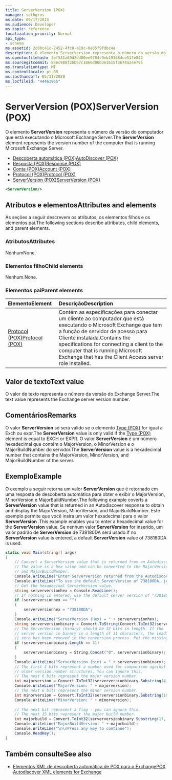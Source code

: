 ```yaml
---
title: ServerVersion (POX)
manager: sethgros
ms.date: 09/17/2015
ms.audience: Developer
ms.topic: reference
localization_priority: Normal
api_type:
- schema
ms.assetid: 2c0bc41c-2452-4fc8-a19c-0e85f9fdbc4a
description: O elemento ServerVersion representa o número da versão do computador que está executando o Microsoft Exchange Server.
ms.openlocfilehash: 3ef531a69d2dd00ee9784c9eb191684ce517e842
ms.sourcegitcommit: 88ec988f2bb67c1866d06b361615f3674a24e795
ms.translationtype: MT
ms.contentlocale: pt-BR
ms.lasthandoff: 05/31/2020
ms.locfileid: "44461965"
---
```

# <a name="serverversion-pox"></a><span data-ttu-id="71096-103">ServerVersion (POX)</span><span class="sxs-lookup"><span data-stu-id="71096-103">ServerVersion (POX)</span></span>

<span data-ttu-id="71096-104">O elemento **ServerVersion** representa o número da versão do computador que está executando o Microsoft Exchange Server.</span><span class="sxs-lookup"><span data-stu-id="71096-104">The **ServerVersion** element represents the version number of the computer that is running Microsoft Exchange Server.</span></span> 
  
- [<span data-ttu-id="71096-105">Descoberta automática (POX)</span><span class="sxs-lookup"><span data-stu-id="71096-105">AutoDiscover (POX)</span></span>](autodiscover-pox.md) 
- [<span data-ttu-id="71096-106">Resposta (POX)</span><span class="sxs-lookup"><span data-stu-id="71096-106">Response (POX)</span></span>](response-pox.md)
- [<span data-ttu-id="71096-107">Conta (POX)</span><span class="sxs-lookup"><span data-stu-id="71096-107">Account (POX)</span></span>](account-pox.md)
- [<span data-ttu-id="71096-108">Protocol (POX)</span><span class="sxs-lookup"><span data-stu-id="71096-108">Protocol (POX)</span></span>](protocol-pox.md)
- [<span data-ttu-id="71096-109">ServerVersion (POX)</span><span class="sxs-lookup"><span data-stu-id="71096-109">ServerVersion (POX)</span></span>](serverversion-pox.md)
  
```xml
<ServerVersion/>
```

## <a name="attributes-and-elements"></a><span data-ttu-id="71096-110">Atributos e elementos</span><span class="sxs-lookup"><span data-stu-id="71096-110">Attributes and elements</span></span>

<span data-ttu-id="71096-111">As seções a seguir descrevem os atributos, os elementos filhos e os elementos pai.</span><span class="sxs-lookup"><span data-stu-id="71096-111">The following sections describe attributes, child elements, and parent elements.</span></span>
  
### <a name="attributes"></a><span data-ttu-id="71096-112">Atributos</span><span class="sxs-lookup"><span data-stu-id="71096-112">Attributes</span></span>

<span data-ttu-id="71096-113">Nenhum</span><span class="sxs-lookup"><span data-stu-id="71096-113">None.</span></span>
  
### <a name="child-elements"></a><span data-ttu-id="71096-114">Elementos filho</span><span class="sxs-lookup"><span data-stu-id="71096-114">Child elements</span></span>

<span data-ttu-id="71096-115">Nenhum.</span><span class="sxs-lookup"><span data-stu-id="71096-115">None.</span></span>
  
### <a name="parent-elements"></a><span data-ttu-id="71096-116">Elementos pai</span><span class="sxs-lookup"><span data-stu-id="71096-116">Parent elements</span></span>

|<span data-ttu-id="71096-117">**Elemento**</span><span class="sxs-lookup"><span data-stu-id="71096-117">**Element**</span></span>|<span data-ttu-id="71096-118">**Descrição**</span><span class="sxs-lookup"><span data-stu-id="71096-118">**Description**</span></span>|
|:-----|:-----|
|[<span data-ttu-id="71096-119">Protocol (POX)</span><span class="sxs-lookup"><span data-stu-id="71096-119">Protocol (POX)</span></span>](protocol-pox.md) <br/> |<span data-ttu-id="71096-120">Contém as especificações para conectar um cliente ao computador que está executando o Microsoft Exchange que tem a função de servidor de acesso para Cliente instalada.</span><span class="sxs-lookup"><span data-stu-id="71096-120">Contains the specifications for connecting a client to the computer that is running Microsoft Exchange that has the Client Access server role installed.</span></span>  <br/> |
   
## <a name="text-value"></a><span data-ttu-id="71096-121">Valor de texto</span><span class="sxs-lookup"><span data-stu-id="71096-121">Text value</span></span>

<span data-ttu-id="71096-122">O valor de texto representa o número da versão do Exchange Server.</span><span class="sxs-lookup"><span data-stu-id="71096-122">The text value represents the Exchange server version number.</span></span>
  
## <a name="remarks"></a><span data-ttu-id="71096-123">Comentários</span><span class="sxs-lookup"><span data-stu-id="71096-123">Remarks</span></span>

<span data-ttu-id="71096-124">O valor **ServerVersion** só será válido se o elemento [Type (POX)](type-pox.md) for igual a Exch ou expr.</span><span class="sxs-lookup"><span data-stu-id="71096-124">The **ServerVersion** value is only valid if the [Type (POX)](type-pox.md) element is equal to EXCH or EXPR.</span></span> <span data-ttu-id="71096-125">O valor **ServerVersion** é um número hexadecimal que contém o MajorVersion, o MinorVersion e o MajorBuildNumber do servidor.</span><span class="sxs-lookup"><span data-stu-id="71096-125">The **ServerVersion** value is a hexadecimal number that contains the MajorVersion, MinorVersion, and MajorBuildNumber of the server.</span></span> 
  
## <a name="example"></a><span data-ttu-id="71096-126">Exemplo</span><span class="sxs-lookup"><span data-stu-id="71096-126">Example</span></span>

<span data-ttu-id="71096-127">O exemplo a seguir retorna um valor **ServerVersion** que é retornado em uma resposta de descoberta automática para obter e exibir o MajorVersion, MinorVersion e MajorBuildNumber.</span><span class="sxs-lookup"><span data-stu-id="71096-127">The following example coverts a **ServerVersion** value that is returned in an Autodiscover response to obtain and display the MajorVersion, MinorVersion, and MajorBuildNumber.</span></span> <span data-ttu-id="71096-128">Este exemplo permite que você insira um valor hexadecimal para o valor **ServerVersion** .</span><span class="sxs-lookup"><span data-stu-id="71096-128">This example enables you to enter a hexadecimal value for the **ServerVersion** value.</span></span> <span data-ttu-id="71096-129">Se nenhum valor **ServerVersion** for inserido, um valor padrão de **ServerVersion** de 738180DA será usado.</span><span class="sxs-lookup"><span data-stu-id="71096-129">If no **ServerVersion** value is entered, a default **ServerVersion** value of 738180DA is used.</span></span> 
  
```csharp
static void Main(string[] args)
{
    // Convert a ServerVersion value that is returned from an Autodiscover request.
    // The value is a hex value and can be converted to the MajorVersion, MinorVersion,
    // and MajorBuildNumber.
    Console.WriteLine("Enter ServerVersion returned from the Autodiscover (eg. 738180DA) and Enter.");
    Console.WriteLine("To use the default ServerVersion of 738180DA, just hit Enter.");
    // Get the hexadecimal ServerVersion value.
    string serverversionhex = Console.ReadLine();
    // If nothing is entered, use the default server version of "738180DA"
    if (serverversionhex == "")
    {
        serverversionhex = "738180DA";
    }
    Console.WriteLine("ServerVersion (Hex) = " + serverversionhex);
    string serverversionbinary = Convert.ToString(Convert.ToInt32(serverversionhex, 16), 2);
    // The ServerVersion (binary) should be 32 bits in length. If the 
    // server version in binary is a length of 31 characters, the leading
    // zero has been removed in the conversion process. Put the missing zero back.
    if (serverversionbinary.Length == 31)
    {
        serverversionbinary = String.Concat("0", serverversionbinary);
    }
    Console.WriteLine("ServerVersion (bin) = " + serverversionbinary);
    // The first 4 bits represent a number used for comparison against  
    // older version number structures. You can ignore this.
    // The next 6 bits represent the major version number.
    int majorversion = Convert.ToInt32(serverversionbinary.Substring(4, 6), 2);
    Console.WriteLine("MajorVersion: " + majorversion);
    // The next 6 bits represent the minor version number.
    int minorversion = Convert.ToInt32(serverversionbinary.Substring(10, 6), 2);
    Console.WriteLine("MinorVersion: " + minorversion);
    
    // The next bit represent a flag - you can ignore this.
    // The next 15 bits represent the major build number.
    int majorbuild = Convert.ToInt32(serverversionbinary.Substring(17, 15), 2);
    Console.WriteLine("MajorBuildVersion: " + majorbuild);
    Console.WriteLine("\n\nPress any key to continue");
    Console.ReadKey();
}
```

## <a name="see-also"></a><span data-ttu-id="71096-130">Também consulte</span><span class="sxs-lookup"><span data-stu-id="71096-130">See also</span></span>

- [<span data-ttu-id="71096-131">Elementos XML de descoberta automática de POX para o Exchange</span><span class="sxs-lookup"><span data-stu-id="71096-131">POX Autodiscover XML elements for Exchange</span></span>](pox-autodiscover-xml-elements-for-exchange.md)

